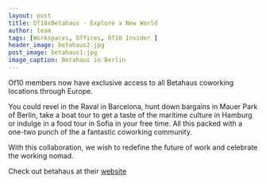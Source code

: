 ```yaml
---
layout: post
title: Of10xBetahaus - Explore a New World
author: team
tags: [Workspaces, Offices, Of10 Insider ]
header_image: betahaus2.jpg
post_image: betahaus1.jpg
image_caption: Betahaus in Berlin
---
```


Of10 members now have exclusive access to all Betahaus coworking locations through Europe.

You could revel in the Raval in Barcelona, hunt down bargains in Mauer Park of Berlin, take a boat tour to get a taste of the maritime culture in Hamburg or indulge in a food tour in Sofia in your free time. All this packed with a one-two punch of the a fantastic coworking community.

With this collaboration, we wish to redefine the future of work and celebrate the working nomad.

Check out betahaus at their [website](https://www.betahaus.com/berlin/)
